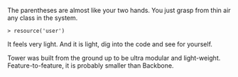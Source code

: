 The parentheses are almost like your two hands. You just grasp from thin air any class in the system.

```
> resource('user')
```

It feels very light. And it is light, dig into the code and see for yourself.

Tower was built from the ground up to be ultra modular and light-weight. Feature-to-feature, it is probably smaller than Backbone.
